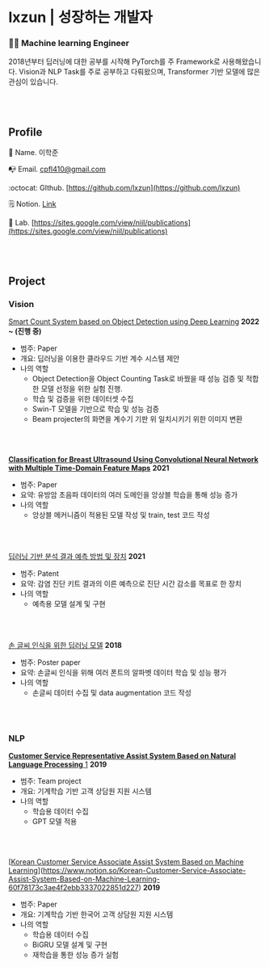 # lxzun | 성장하는 개발자
### 👨‍💻 Machine learning Engineer

2018년부터 딥러닝에 대한 공부를 시작해 PyTorch를 주 Framework로 사용해왔습니다. Vision과 NLP Task를 주로 공부하고 다뤄왔으며, Transformer 기반 모델에 많은 관심이 있습니다.

<br><br>

## Profile
👶 Name. 이학준

📭 Email. cpfl410@gmail.com 

:octocat:  GIthub. [https://github.com/lxzun](https://github.com/lxzun)

🗒️  Notion. [Link](https://www.notion.so/lxzun-cfd3249e7a134d389614b433f1513cdf)

💼  Lab. [https://sites.google.com/view/niil/publications](https://sites.google.com/view/niil/publications)

<br><br>

## Project
### Vision

[Smart Count System based on Object Detection using Deep Learning](https://www.notion.so/Smart-Count-System-based-on-Object-Detection-using-Deep-Learning-624659779ee445caa09768d3a6175996) **2022 ~ (진행 중)**

- 범주: Paper
- 개요: 딥러닝을 이용한 클라우드 기반 계수 시스템 제안
- 나의 역할
    - Object Detection을 Object Counting Task로 바꿨을 때 성능 검증 및 적합한 모델 선정을 위한 실험 진행.
    - 학습 및 검증을 위한 데이터셋 수집
    - Swin-T 모델을 기반으로 학습 및 성능 검증
    - Beam projecter의 화면을 계수기 기판 위 일치시키기 위한 이미지 변환

<br><br>

[**Classification for Breast Ultrasound Using Convolutional Neural Network with Multiple Time-Domain Feature Maps**](https://www.notion.so/Classification-for-Breast-Ultrasound-Using-Convolutional-Neural-Network-with-Multiple-Time-Domain-Fe-c45ee3b7f5a84eedabde89dd99666725) **2021**

- 범주: Paper
- 요약: 유방암 초음파 데이터의 여러 도메인을 앙상블 학습을 통해 성능 증가
- 나의 역할
    - 앙상블 메커니즘이 적용된 모델 작성 및 train, test 코드 작성

<br><br>


[딥러닝 기반 분석 결과 예측 방법 및 장치](https://www.notion.so/cd98ac81e40d4a9393cc1f8520c8ac94) **2021**

- 범주: Patent
- 요약: 감염 진단 키트 결과의 이른 예측으로 진단 시간 감소를 목표로 한 장치
- 나의 역할
    - 예측용 모델 설계 및 구현


<br><br>

[손 글씨 인식을 위한 딥러닝 모델](https://www.notion.so/2441f06cc2074d1c86b502cc0ab77a0e)  **2018**

- 범주: Poster paper
- 요약: 손글씨 인식을 위해 여러 폰트의 알파벳 데이터 학습 및 성능 평가
- 나의 역할
    - 손글씨 데이터 수집 및 data augmentation 코드 작성

<br><br>



### NLP

[**Customer Service Representative Assist System Based on Natural Language Processing** 1](https://www.notion.so/Customer-Service-Representative-Assist-System-Based-on-Natural-Language-Processing-1-64f1722755324646ade42a6e3e2a85d1) **2019**

- 범주: Team project
- 개요: 기계학습 기반 고객 상담원 지원 시스템
- 나의 역할
    - 학습용 데이터 수집
    - GPT 모델 적용

<br><br>

[[Korean Customer Service Associate Assist System Based on Machine Learning](https://scholar.google.com/citations?view_op=view_citation&hl=ko&user=n2dJ3jEAAAAJ&alert_preview_top_rm=2&citation_for_view=n2dJ3jEAAAAJ:u-x6o8ySG0sC)](https://www.notion.so/Korean-Customer-Service-Associate-Assist-System-Based-on-Machine-Learning-60f78173c3ae4f2ebb3337022851d227) **2019**

- 범주: Paper
- 개요: 기계학습 기반 한국어 고객 상담원 지원 시스템
- 나의 역할
    - 학습용 데이터 수집
    - BiGRU 모델 설계 및 구현
    - 재학습을 통한 성능 증가 실험
